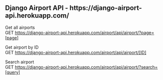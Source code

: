 <h2>Django Airport API - https://django-airport-api.herokuapp.com/</h2>

Get all airports<br/>
GET https://django-airport-api.herokuapp.com/airport/api/airport/?page=[page]

Get airport by ID<br/>
GET https://django-airport-api.herokuapp.com/airport/api/airport/[ID]

Search airport<br/>
GET https://django-airport-api.herokuapp.com/airport/api/airport/?search=[query]
